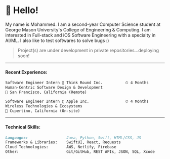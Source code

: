# :postbox: Hello!
My name is Mohammed. I am a second-year Computer Science student at George Mason University's College of Engineering & Computing. I am interested in Full-stack and iOS Software Engineering with a specialty in AI/ML. I also like to test softwares to solve bugs :)

> Project(s) are under development in private repositories...deploying soon!
-----
#### Recent Experience:
<!--
```markdown
Software Engineer Intern @ WillowTree                ⏱ 2.5 Months
Test & Automation
📍 Charlottesville, VA (On-site)
```
-->
```markdown
Software Engineer Intern @ Think Round Inc.          ⏱ 4 Months
Human-Centric Software Design & Development
📍 San Francisco, California (Remote)
```
```markdown
Software Engineer Intern @ Apple Inc.                ⏱ 4 Months
Wireless Technologies & Ecosystems
📍 Cupertino, California (On-site)
```
-----
#### Technical Skills:
```markdown
Languages:                 Java, Python, Swift, HTML/CSS, JS
Frameworks & Libraries:    SwiftUI, React, Requests
Cloud Technologies:        AWS, Netlify, Firebase
Other:                     Git/GitHub, REST APIs, JSON, SQL, Xcode
```
<!--
-----
#### Technical Courses:
```markdown
• Intro to Computer Programming
• Object-Oriented Programming (Spring 2024)
• Logic & Critical Thinking
• Discrete Mathematics
• Relational Database (Spring 2024)
```
-->

